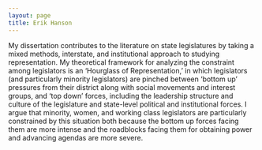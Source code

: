 ```yaml
---
layout: page
title: Erik Hanson
---
```


My dissertation contributes to the literature on state legislatures by taking a mixed methods, interstate, and institutional approach to studying representation. My theoretical framework for analyzing the constraint among legislators is an ‘Hourglass of Representation,’ in which legislators (and particularly minority legislators) are pinched between ‘bottom up’ pressures from their district along with social movements and interest groups, and ‘top down’ forces, including the leadership structure and culture of the legislature and state-level political and institutional forces. I argue that minority, women, and working class legislators are particularly constrained by this situation both because the bottom up forces facing them are more intense and the roadblocks facing them for obtaining power and advancing agendas are more severe. 

